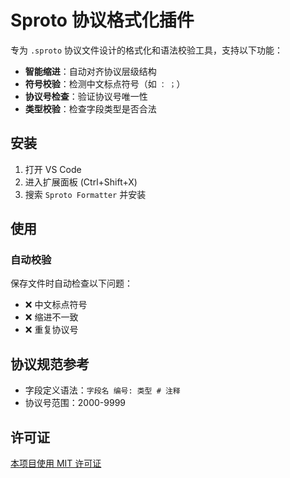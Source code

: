 # Sproto 协议格式化插件

专为 `.sproto` 协议文件设计的格式化和语法校验工具，支持以下功能：

- ​**智能缩进**：自动对齐协议层级结构
- ​**符号校验**：检测中文标点符号（如 `：` `；`）
- ​**协议号检查**：验证协议号唯一性
- ​**类型校验**：检查字段类型是否合法

## 安装

1. 打开 VS Code
2. 进入扩展面板 (Ctrl+Shift+X)
3. 搜索 `Sproto Formatter` 并安装

## 使用

### 自动校验
保存文件时自动检查以下问题：
- ❌ 中文标点符号
- ❌ 缩进不一致
- ❌ 重复协议号

## 协议规范参考
- 字段定义语法：`字段名 编号: 类型 # 注释`
- 协议号范围：2000-9999

## 许可证
[本项目使用 MIT 许可证](https://github.com/rendercoders/sproto-formatter/blob/main/LICENSE)
